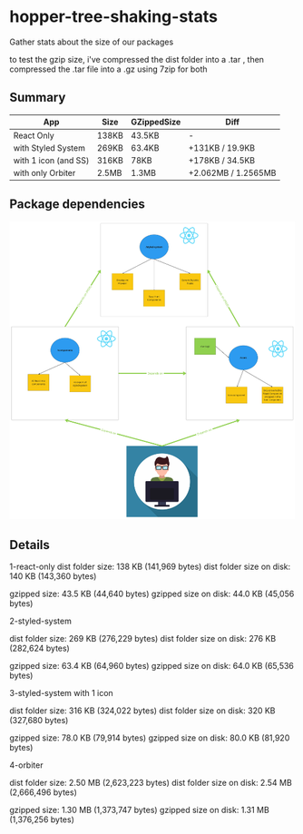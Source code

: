 # hopper-tree-shaking-stats
Gather stats about the size of our packages

to test the gzip size, i've compressed the dist folder into a .tar , then compressed the .tar file into a .gz using 7zip for both


## Summary

| App  | Size  | GZippedSize  | Diff  |
|---|---|---|---|
| React Only  | 138KB  |  43.5KB | -  |
| with Styled System  |  269KB  | 63.4KB  | +131KB / 19.9KB  |
| with 1 icon (and SS)  | 316KB  | 78KB  | +178KB / 34.5KB |
| with only Orbiter  | 2.5MB  |  1.3MB | +2.062MB / 1.2565MB |


## Package dependencies

![Hopper Structure](./hopper_structure.jpg)

## Details

1-react-only
dist folder size: 138 KB (141,969 bytes)
dist folder size on disk: 140 KB (143,360 bytes)

gzipped size: 43.5 KB (44,640 bytes)
gzipped size on disk: 44.0 KB (45,056 bytes)

2-styled-system

dist folder size: 269 KB (276,229 bytes)
dist folder size on disk: 276 KB (282,624 bytes)

gzipped size: 63.4 KB (64,960 bytes)
gzipped size on disk: 64.0 KB (65,536 bytes)

3-styled-system with 1 icon

dist folder size: 316 KB (324,022 bytes)
dist folder size on disk: 320 KB (327,680 bytes)

gzipped size: 78.0 KB (79,914 bytes)
gzipped size on disk: 80.0 KB (81,920 bytes)

4-orbiter

dist folder size: 2.50 MB (2,623,223 bytes)
dist folder size on disk: 2.54 MB (2,666,496 bytes)

gzipped size: 1.30 MB (1,373,747 bytes)
gzipped size on disk: 1.31 MB (1,376,256 bytes)